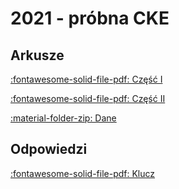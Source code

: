 # 2021 - próbna CKE

## Arkusze

[:fontawesome-solid-file-pdf: Część I](../../../assets/EINP-R1-100-2103.pdf)

[:fontawesome-solid-file-pdf: Część II](../../../assets/EINP-R2-100-2103.pdf)

[:material-folder-zip: Dane](../../../assets/dane_2021_p.zip)

## Odpowiedzi

[:fontawesome-solid-file-pdf: Klucz](../../../assets/EINP-R1R2-100-2103-zasady.pdf)
